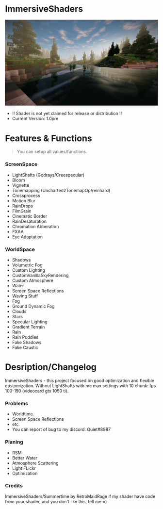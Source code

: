 # ImmersiveShaders
![Alt text](/screenshots/preview.png?raw=true "Optional Title")
- !! Shader is not yet claimed for release or distribution !!
- Current Version: 1.0pre
# Features & Functions
>You can setup all values/functions.
### ScreenSpace
- LightShafts (Godrays/Creespecular)
- Bloom
- Vignette
- Tonemapping (Uncharted2TonemapOp/reinhard)
- Crossprocess
- Motion Blur
- RainDrops
- FilmGrain
- Cinematic Border
- RainDesaturation
- Chromation Abberation
- FXAA
- Eye Adaptation
### WorldSpace
- Shadows
- Volumetric Fog
- Custom Lighting
- CustomVanillaSkyRendering
- Custom Atmosphere
- Water
- Screen Space Reflections
- Waving Stuff
- Fog
- Ground Dynamic Fog
- Clouds
- Stars
- Specular Lighting
- Gradient Terrain
- Rain
- Rain Puddles
- Fake Shadows
- Fake Caustic
# Desription/Changelog
ImmersiveShaders - this project focused on good optimization and flexible customization.
Without LightShafts with mc max settings with 10 chunk: fps 100-150 (videocard gtx 1050 ti).
### Problems
 - Worldtime.
 - Screen Space Reflections
 - etc.
 - You can report of bug to my discord: Quiet#8987
### Planing
- RSM
- Better Water
- Atmosphere Scattering
- Light FLickr
- Optimization
### Credits
ImmersiveShaders/Summertime by RetroMaidRage
if my shader have code from your shader, and you don't like this, tell me =)
